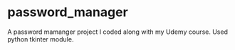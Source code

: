 # password_manager
A password mamanger project I coded along with my Udemy course. Used python tkinter module.
